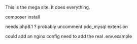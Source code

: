 This is the mega site. It does everything.

composer install

needs php8.1 ? probably
uncomment pdo_mysql extension

could add an nginx config
need to add the real .env.example
